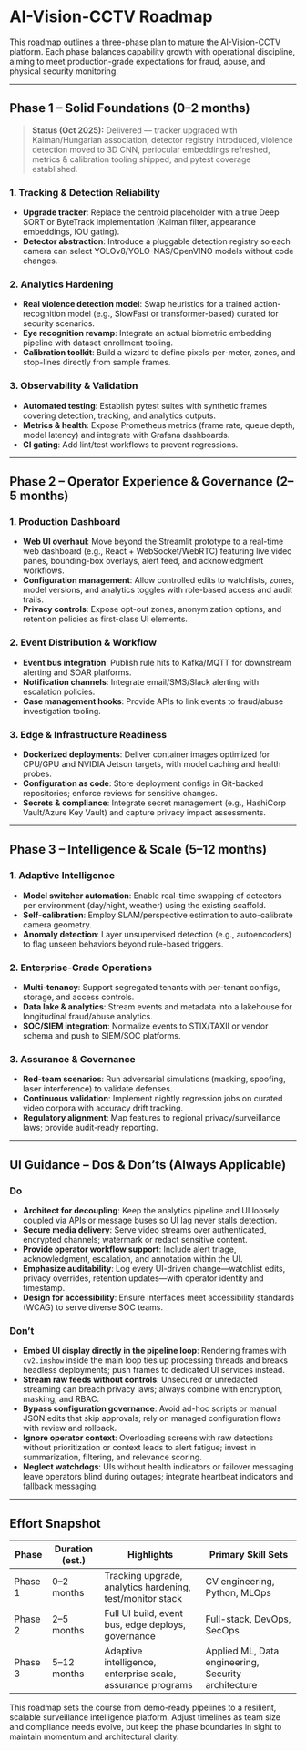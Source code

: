 # AI-Vision-CCTV Roadmap

This roadmap outlines a three-phase plan to mature the AI-Vision-CCTV platform. Each phase balances capability growth with operational discipline, aiming to meet production-grade expectations for fraud, abuse, and physical security monitoring.

---

## Phase 1 – Solid Foundations (0–2 months)

> **Status (Oct 2025):** Delivered — tracker upgraded with Kalman/Hungarian association, detector registry introduced, violence detection moved to 3D CNN, periocular embeddings refreshed, metrics & calibration tooling shipped, and pytest coverage established.

### 1. Tracking & Detection Reliability
- **Upgrade tracker**: Replace the centroid placeholder with a true Deep SORT or ByteTrack implementation (Kalman filter, appearance embeddings, IOU gating).
- **Detector abstraction**: Introduce a pluggable detection registry so each camera can select YOLOv8/YOLO-NAS/OpenVINO models without code changes.

### 2. Analytics Hardening
- **Real violence detection model**: Swap heuristics for a trained action-recognition model (e.g., SlowFast or transformer-based) curated for security scenarios.
- **Eye recognition revamp**: Integrate an actual biometric embedding pipeline with dataset enrollment tooling.
- **Calibration toolkit**: Build a wizard to define pixels-per-meter, zones, and stop-lines directly from sample frames.

### 3. Observability & Validation
- **Automated testing**: Establish pytest suites with synthetic frames covering detection, tracking, and analytics outputs.
- **Metrics & health**: Expose Prometheus metrics (frame rate, queue depth, model latency) and integrate with Grafana dashboards.
- **CI gating**: Add lint/test workflows to prevent regressions.

---

## Phase 2 – Operator Experience & Governance (2–5 months)

### 1. Production Dashboard
- **Web UI overhaul**: Move beyond the Streamlit prototype to a real-time web dashboard (e.g., React + WebSocket/WebRTC) featuring live video panes, bounding-box overlays, alert feed, and acknowledgment workflows.
- **Configuration management**: Allow controlled edits to watchlists, zones, model versions, and analytics toggles with role-based access and audit trails.
- **Privacy controls**: Expose opt-out zones, anonymization options, and retention policies as first-class UI elements.

### 2. Event Distribution & Workflow
- **Event bus integration**: Publish rule hits to Kafka/MQTT for downstream alerting and SOAR platforms.
- **Notification channels**: Integrate email/SMS/Slack alerting with escalation policies.
- **Case management hooks**: Provide APIs to link events to fraud/abuse investigation tooling.

### 3. Edge & Infrastructure Readiness
- **Dockerized deployments**: Deliver container images optimized for CPU/GPU and NVIDIA Jetson targets, with model caching and health probes.
- **Configuration as code**: Store deployment configs in Git-backed repositories; enforce reviews for sensitive changes.
- **Secrets & compliance**: Integrate secret management (e.g., HashiCorp Vault/Azure Key Vault) and capture privacy impact assessments.

---

## Phase 3 – Intelligence & Scale (5–12 months)

### 1. Adaptive Intelligence
- **Model switcher automation**: Enable real-time swapping of detectors per environment (day/night, weather) using the existing scaffold.
- **Self-calibration**: Employ SLAM/perspective estimation to auto-calibrate camera geometry.
- **Anomaly detection**: Layer unsupervised detection (e.g., autoencoders) to flag unseen behaviors beyond rule-based triggers.

### 2. Enterprise-Grade Operations
- **Multi-tenancy**: Support segregated tenants with per-tenant configs, storage, and access controls.
- **Data lake & analytics**: Stream events and metadata into a lakehouse for longitudinal fraud/abuse analytics.
- **SOC/SIEM integration**: Normalize events to STIX/TAXII or vendor schema and push to SIEM/SOC platforms.

### 3. Assurance & Governance
- **Red-team scenarios**: Run adversarial simulations (masking, spoofing, laser interference) to validate defenses.
- **Continuous validation**: Implement nightly regression jobs on curated video corpora with accuracy drift tracking.
- **Regulatory alignment**: Map features to regional privacy/surveillance laws; provide audit-ready reporting.

---

## UI Guidance – Dos & Don’ts (Always Applicable)

### Do
- **Architect for decoupling**: Keep the analytics pipeline and UI loosely coupled via APIs or message buses so UI lag never stalls detection.
- **Secure media delivery**: Serve video streams over authenticated, encrypted channels; watermark or redact sensitive content.
- **Provide operator workflow support**: Include alert triage, acknowledgment, escalation, and annotation within the UI.
- **Emphasize auditability**: Log every UI-driven change—watchlist edits, privacy overrides, retention updates—with operator identity and timestamp.
- **Design for accessibility**: Ensure interfaces meet accessibility standards (WCAG) to serve diverse SOC teams.

### Don’t
- **Embed UI display directly in the pipeline loop**: Rendering frames with `cv2.imshow` inside the main loop ties up processing threads and breaks headless deployments; push frames to dedicated UI services instead.
- **Stream raw feeds without controls**: Unsecured or unredacted streaming can breach privacy laws; always combine with encryption, masking, and RBAC.
- **Bypass configuration governance**: Avoid ad-hoc scripts or manual JSON edits that skip approvals; rely on managed configuration flows with review and rollback.
- **Ignore operator context**: Overloading screens with raw detections without prioritization or context leads to alert fatigue; invest in summarization, filtering, and relevance scoring.
- **Neglect watchdogs**: UIs without health indicators or failover messaging leave operators blind during outages; integrate heartbeat indicators and fallback messaging.

---

## Effort Snapshot

| Phase | Duration (est.) | Highlights | Primary Skill Sets |
|-------|-----------------|-----------|--------------------|
| Phase 1 | 0–2 months | Tracking upgrade, analytics hardening, test/monitor stack | CV engineering, Python, MLOps |
| Phase 2 | 2–5 months | Full UI build, event bus, edge deploys, governance | Full-stack, DevOps, SecOps |
| Phase 3 | 5–12 months | Adaptive intelligence, enterprise scale, assurance programs | Applied ML, Data engineering, Security architecture |

This roadmap sets the course from demo-ready pipelines to a resilient, scalable surveillance intelligence platform. Adjust timelines as team size and compliance needs evolve, but keep the phase boundaries in sight to maintain momentum and architectural clarity.
